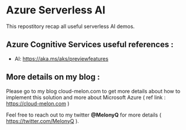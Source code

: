 # Azure Serverless AI 

This repostitory recap all useful serverless AI demos. 


## Azure Cognitive Services useful references : 

- AI: https://aka.ms/aks/previewfeatures



## More details on my blog : 

Please go to my blog cloud-melon.com to get more details about how to implement this solution and more about Microsoft Azure ( ref link : https://cloud-melon.com )

Feel free to reach out to my twitter **@MelonyQ** for more details ( https://twitter.com/MelonyQ ). 
